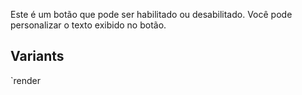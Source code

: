 Este é um botão que pode ser habilitado ou desabilitado. Você pode personalizar o texto exibido no botão.

## Variants

`render<gom-button label="primary"></gom-button> <gom-button label="secondary" variant="secondary"></gom-button>
